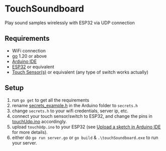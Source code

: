 # TouchSoundboard
 Play sound samples wirelessly with ESP32 via UDP connection

## Requirements
- WiFi connection
- [go](https://go.dev/) 1.20 or above
- [Arduino IDE](https://www.arduino.cc/en/software)
- [ESP32](https://www.espressif.com/en/products/socs/esp32) or equivalent
- [Touch Sensor(s)](https://www.google.com/search?q=Touch+Sensor+ttp223) or equivalent (any type of switch works actually)

## Setup
1. run `go get` to get all the requirements
2. rename [secrets_example.h](Arduino/touchUdp/secrets_example.h) in the Arduino folder to `secrets.h`
3. change `secrets.h` to your wifi credentials, server ip, etc.
4. connect your touch sensor/switch to ESP32, and change the pins in [touchUdp.ino](Arduino/touchUdp/touchUdp.ino) accordingly.
5. upload `touchUdp.ino` to your ESP32 (see [Upload a sketch in Arduino IDE](https://support.arduino.cc/hc/en-us/articles/4733418441116-Upload-a-sketch-in-Arduino-IDE) for more details).
6. either do `go run server.go` or `go build` & `.\touchSoundboard.exe` to run your server. 